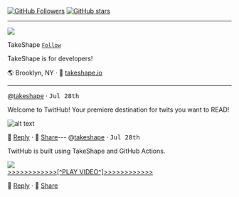 [![GitHub Followers](https://img.shields.io/github/followers/takeshape?label=Followers&style=for-the-badge)](https://github.com/takeshape?tab=followers) [![GitHub stars](https://img.shields.io/github/stars/takeshape/README?style=for-the-badge)](https://github.com/takeshape?tab=stars)

---

![](https://images.takeshape.io/5fa56f55-d64e-4e56-ae68-1daf93e7fdc3/dev/109353a0-b3e1-4d61-ad63-508eac27fbd3/yoel-peterson-1105776-unsplash.jpg?auto=compress%2Cformat&amp;h=134&amp;mask=ellipse&amp;q=100&amp;w=134)

TakeShape [`Follow`](https://github.com/takeshape?tab=followers)

TakeShape is for developers!

🌎 Brooklyn, NY · 📠 [takeshape.io](https://takeshape.io)

---
<a name="59c4ea1b-68f0-41ba-b00a-a625deb4c2e6"></a>
@[takeshape](https://github.com/takeshape) · <kbd>Jul 28th</kbd>

Welcome to TwitHub! Your premiere destination for twits you want to READ!

![alt text](https://images.takeshape.io/5fa56f55-d64e-4e56-ae68-1daf93e7fdc3/dev/84750f63-fb7a-4789-af52-1439fab79234/marion-michele-330691-unsplash.jpg?auto=compress%2Cformat&amp;fill=blur&amp;fit=fillmax&amp;q=100&amp;w=510)

💬 [Reply](https://github.com/takeshape/README/issues/new?body=Welcome%20to%20TwitHub!%20Your%20premiere%20destination%20for%20twits%20you%20want%20to%20READ!%0A%0A---) · 👏 [Share](https://twitter.com/intent/tweet?url=https://github.com/takeshape/README%23user-content-59c4ea1b-68f0-41ba-b00a-a625deb4c2e6&hashtags=TwitHub)---
<a name="0c798f22-f217-41a1-bb66-6585a1795c77"></a>
@[takeshape](https://github.com/takeshape) · <kbd>Jul 28th</kbd>

TwitHub is built using TakeShape and GitHub Actions.

[![](http://img.youtube.com/vi/z7_pVrIshxA/0.jpg)](https://www.youtube.com/embed/z7_pVrIshxA)<br />
[>>>>>>>>>>>>[^PLAY VIDEO^]>>>>>>>>>>>>](https://www.youtube.com/embed/z7_pVrIshxA)

💬 [Reply](https://github.com/takeshape/README/issues/new?body=TwitHub%20is%20built%20using%20TakeShape%20and%20GitHub%20Actions.%0A%0A---) · 👏 [Share](https://twitter.com/intent/tweet?url=https://github.com/takeshape/README%23user-content-0c798f22-f217-41a1-bb66-6585a1795c77&hashtags=TwitHub)